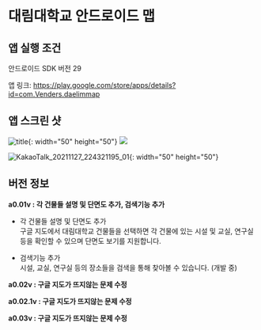 # 대림대학교 안드로이드 맵
## 앱 실행 조건 
안드로이드 SDK 버전 29


앱 링크:
https://play.google.com/store/apps/details?id=com.Venders.daelimmap


## 앱 스크린 샷

![title](https://user-images.githubusercontent.com/88638556/143684674-46a51d37-4769-4a74-801b-c71cb991e97d.jpg){: width="50" height="50"}
<img src = "![KakaoTalk_20211127_224321195](https://user-images.githubusercontent.com/88638556/143684063-f2e98e68-1650-48f1-b93c-b658078d23f0.jpg)" width="width 50%" height="height 50%">

![KakaoTalk_20211127_224321195_01](https://user-images.githubusercontent.com/88638556/143684136-dc5bf277-0ab2-443e-ab73-875d5f3622e5.jpg){: width="50" height="50"}

## 버전 정보  
__a0.01v : 각 건물들 설명 및 단면도 추가, 검색기능 추가__  
  * 각 건물들 설명 및 단면도 추가  
	구글 지도에서 대림대학교 건물들을 선택하면 각 건물에 있는 시설 및 교실, 연구실 등을 확인할 수 있으며 단면도 보기를 지원합니다.  
  
  * 검색기능 추가  
	시설, 교실, 연구실 등의 장소들을 검색을 통해 찾아볼 수 있습니다. (개발 중)  

__a0.02v : 구글 지도가 뜨지않는 문제 수정__  

__a0.02.1v : 구글 지도가 뜨지않는 문제 수정__  

__a0.03v : 구글 지도가 뜨지않는 문제 수정__  
